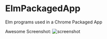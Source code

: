 ElmPackagedApp
==============

Elm programs used in a Chrome Packaged App

Awesome Screenshot:
![screenshot](https://raw.github.com/hoosierEE/ElmPackagedApp/master/screenshot.png)
